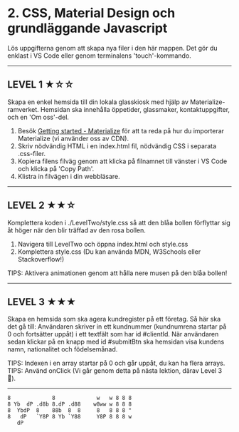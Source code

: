 # 2. CSS, Material Design och grundläggande Javascript
Lös uppgifterna genom att skapa nya filer i den här mappen. Det gör du enklast i VS Code eller genom terminalens 'touch'-kommando.

-------------------

## LEVEL 1 ★☆☆

Skapa en enkel hemsida till din lokala glasskiosk med hjälp av Materialize-ramverket. Hemsidan ska innehålla öppetider, glassmaker, kontaktuppgifter, och en 'Om oss'-del.

1. Besök [Getting started - Materialize](https://materializecss.com/getting-started.html) för att ta reda på hur du importerar Materialize (vi använder oss av CDN).
2. Skriv nödvändig HTML i en index.html fil, nödvändig CSS i separata .css-filer.
3. Kopiera filens filväg genom att klicka på filnamnet till vänster i VS Code och klicka på 'Copy Path'.
4. Klistra in filvägen i din webbläsare.

-------------------

## LEVEL 2 ★★☆

Komplettera koden i ./LevelTwo/style.css så att den blåa bollen förflyttar sig åt höger när den blir träffad av den rosa bollen.

1. Navigera till LevelTwo och öppna index.html och style.css
2. Komplettera style.css (Du kan använda MDN, W3Schools eller Stackoverflow!)

TIPS: Aktivera animationen genom att hålla nere musen på den blåa bollen!

-------------------

## LEVEL 3 ★★★

Skapa en hemsida som ska agera kundregister på ett företag. Så här ska det gå till: Användaren skriver in ett kundnummer (kundnumrena startar på 0 och fortsätter uppåt) i ett textfält som har id #clientId. När användaren sedan klickar på en knapp med id #submitBtn ska hemsidan visa kundens namn, nationalitet och födelsemånad.

TIPS: Indexen i en array startar på 0 och går uppåt, du kan ha flera arrays.
TIPS: Använd onClick (Vi går genom detta på nästa lektion, därav Level 3 🤪).

-------------------

```
8             8             w   w 8 8 8 
8 Yb  dP .d8b 8.dP .d88    w8ww w 8 8 8 
8  YbdP  8    88b  8  8     8   8 8 8 " 
8   dP   `Y8P 8 Yb `Y88     Y8P 8 8 8 w 
   dP
```
